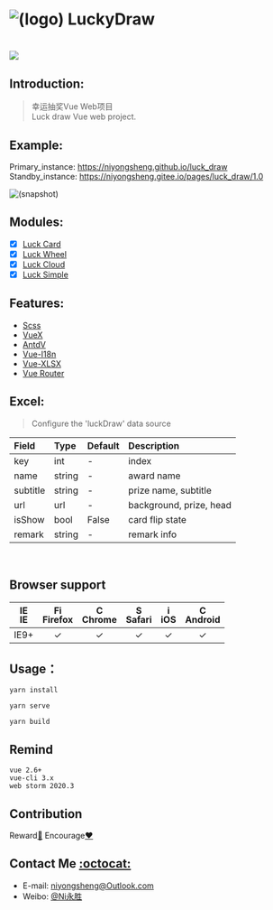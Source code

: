 ![(logo)](https://github.com/niyongsheng/LuckyDraw/blob/master/logo.png?raw=true&width=100&height=100)
LuckyDraw
===
[![](https://img.shields.io/badge/license-MIT-blue.svg)](https://github.com/niyongsheng/LuckyDraw/blob/master/LICENSE)
===

## Introduction:
> 幸运抽奖Vue Web项目<br/>
> Luck draw Vue web project.

## Example:
Primary_instance: https://niyongsheng.github.io/luck_draw
<br/>
Standby_instance: https://niyongsheng.gitee.io/pages/luck_draw/1.0

![(snapshot)](https://github.com/niyongsheng/LuckyDraw/blob/master/snapshot.png?raw=true)

## Modules:
- [x] [Luck Card](https://niyongsheng.github.io/luck_draw/#/luckCard)
- [x] [Luck Wheel](https://niyongsheng.github.io/luck_draw/#/luckWheel)
- [X] [Luck Cloud](https://niyongsheng.github.io/luck_draw/#/luckCloud)
- [x] [Luck Simple](https://niyongsheng.github.io/luck_draw/#/luckStar)

## Features:
- [Scss](https://sass-lang.com)
- [VueX](https://vuex.vuejs.org)
- [AntdV](https://www.antdv.com)
- [Vue-I18n](https://kazupon.github.io/vue-i18n)
- [Vue-XLSX](https://vue-xlsx.netlify.app)
- [Vue Router](https://router.vuejs.org)

## Excel:
> Configure the 'luckDraw' data source

| Field | Type | Default | Description | 
| :--- | :--- |:---|:---|
| key | int | - | index |
| name | string | - | award name |
| subtitle | string | - | prize name, subtitle |
| url | url | - | background, prize, head |
| isShow | bool | False | card flip state |
| remark | string | - | remark info |

<br/>

<!-- > 配置幸运抽奖数据源

| 字段 | 类型 | 默认值 | 说明 | 
| :--- | :--- |:---|:---|
| key | int | - | 序号 |
| name | string | - | 奖项名字 |
| subtitle | string | - | 奖品名字、子标题 |
| url | url | - | 背景图、奖品图、头像 |
| isShow | bool | False | 卡片翻转状态 |
| remark | string | - | 备注信息 | -->

## Browser support
| [<img src="https://raw.githubusercontent.com/godban/browsers-support-badges/master/src/images/edge.png" alt="IE" width="16px" height="16px" />](http://godban.github.io/browsers-support-badges/)</br>IE | [<img src="https://raw.githubusercontent.com/godban/browsers-support-badges/master/src/images/firefox.png" alt="Firefox" width="16px" height="16px" />](http://godban.github.io/browsers-support-badges/)</br>Firefox | [<img src="https://raw.githubusercontent.com/godban/browsers-support-badges/master/src/images/chrome.png" alt="Chrome" width="16px" height="16px" />](http://godban.github.io/browsers-support-badges/)</br>Chrome | [<img src="https://raw.githubusercontent.com/godban/browsers-support-badges/master/src/images/safari.png" alt="Safari" width="16px" height="16px" />](http://godban.github.io/browsers-support-badges/)</br>Safari | [<img src="https://raw.githubusercontent.com/godban/browsers-support-badges/master/src/images/safari-ios.png" alt="iOS Safari" width="16px" height="16px" />](http://godban.github.io/browsers-support-badges/)</br>iOS | [<img src="https://raw.githubusercontent.com/godban/browsers-support-badges/master/src/images/chrome-android.png" alt="Chrome for Android" width="16px" height="16px" />](http://godban.github.io/browsers-support-badges/)</br>Android |
|:---------:|:---------:|:---------:|:---------:|:---------:|:---------:|
| IE9+ | &check;| &check; | &check; | &check; | &check; | &check;

## Usage：
```node
yarn install

yarn serve

yarn build
```

## Remind
`vue 2.6+ `<br/>
 `vue-cli 3.x`<br/>
 `web storm 2020.3`

## Contribution
Reward[:lollipop:](https://github.com/niyongsheng/niyongsheng.github.io/blob/master/Beg/README.md)  Encourage[:heart:](https://github.com/niyongsheng/vant_app/stargazers)

## Contact Me [:octocat:](https://niyongsheng.github.io)
* E-mail: niyongsheng@Outlook.com
* Weibo: [@Ni永胜](https://weibo.com/u/7317805089)

